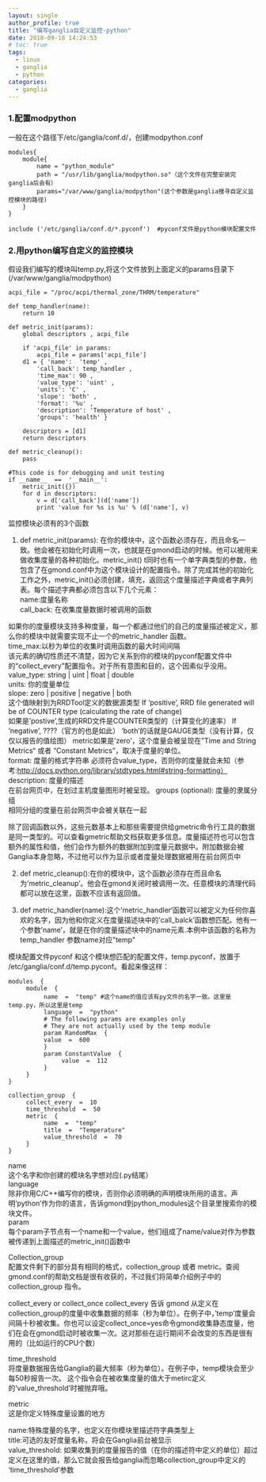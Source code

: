 ```yaml
---
layout: single
author_profile: true
title: "编写ganglia自定义监控-python"
date: 2018-09-18 14:24:53
# toc: true
tags:
  - linux
  - ganglia
  - python
categories:
  - ganglia
---
```


### 1.配置modpython

一般在这个路径下/etc/ganglia/conf.d/，创建modpython.conf
```
modules{
    module{
        name = "python_module"
        path = "/usr/lib/ganglia/modpython.so"（这个文件在完整安装完ganglia后会有）
        params="/var/www/ganglia/modpython"(这个参数是ganglia搜寻自定义监控模块的路径)
    }
}

include ('/etc/ganglia/conf.d/*.pyconf')  #pyconf文件是python模块配置文件
```

### 2.用python编写自定义的监控模块

假设我们编写的模块叫temp.py,将这个文件放到上面定义的params目录下(/var/www/ganglia/modpython)  
```
acpi_file = "/proc/acpi/thermal_zone/THRM/temperature"

def temp_handler(name):
    return 10

def metric_init(params):
    global descriptors , acpi_file

    if 'acpi_file' in params:
        acpi_file = params['acpi_file']
    d1 = { 'name':  'temp' ,
        'call_back': temp_handler ,
        'time_max': 90 ,
        'value_type': 'uint' ,
        'units': 'C' ,
        'slope': 'both' ,
        'format': '%u' ,
        'description': 'Temperature of host' ,
        'groups': 'health' }

    descriptors = [d1]
    return descriptors

def metric_cleanup():
    pass

#This code is for debugging and unit testing
if __name__  ==  '__main__':
    metric_init({})
    for d in descriptors:
        v = d['call_back'](d['name'])
        print 'value for %s is %u' % (d['name'], v)
```

监控模块必须有的3个函数  
1. def metric_init(params): 在你的模块中，这个函数必须存在，而且命名一致。他会被在初始化时调用一次，也就是在gmond启动的时候。他可以被用来做收集度量的各种初始化。metric_init() t同时也有一个单字典类型的参数，他包含了在gmond.conf中为这个模块设计的配置指令。除了完成其他的初始化工作之外，metric_init()必须创建，填充，返回这个度量描述字典或者字典列表。每个描述字典都必须包含以下几个元素：  
name:度量名称  
call_back: 在收集度量数据时被调用的函数

如果你的度量模块支持多种度量，每一个都通过他们的自己的度量描述被定义，那么你的模块中就需要实现不止一个的metric_handler 函数。  
time_max:以秒为单位的收集时调用函数的最大时间间隔  
该元素的确切性质还不清楚，因为它关系到你的模块的pyconf配置文件中的“collect_every”配置指令。对于所有意图和目的，这个因素似乎没用。  
value_type: string | uint | float | double  
units: 你的度量单位  
slope: zero | positive | negative | both  
这个值映射到为RRDTool定义的数据源类型
If ‘positive’, RRD file generated will be of COUNTER type (calculating the rate of change)  
如果是’postive’,生成的RRD文件是COUNTER类型的（计算变化的速率）
If ‘negative’, ????（官方的也是如此）
‘both’的话就是GAUGE类型（没有计算，仅仅以报告的值绘图）
metric如果是’zero’，这个度量会被呈现在”Time and String Metrics“ 或者 “Constant Metrics”，取决于度量的单位。  
format: 度量的格式字符串
必须符合value_type，否则你的度量就会未知（参考:http://docs.python.org/library/stdtypes.html#string-formatting）  
description: 度量的描述  
在前台网页中，在划过主机度量图形时被呈现。
groups (optional): 度量的隶属分组  
相同分组的度量在前台网页中会被关联在一起

除了回调函数以外，这些元数基本上和那些需要提供给gmetric命令行工具的数据是同一类型的。可以查看gmetric帮助文档获取更多信息。度量描述符也可以包含额外的属性和值，他们会作为额外的数据附加到度量元数据中。附加数据会被Ganglia本身忽略，不过他可以作为显示或者度量处理数据被用在前台网页中

2. def metric_cleanup():在你的模块中，这个函数必须存在而且命名为’metric_cleanup’。他会在gmond关闭时被调用一次。任意模块的清理代码都可以放在这里，函数不应该有返回值。

3. def metric_handler(name):这个’metric_handler‘函数可以被定义为任何你喜欢的名字，因为他和你定义在度量描述块中的’call_balck’函数想匹配。他有一个参数’name’，就是在你的度量描述块中的name元素.本例中该函数的名称为temp_handler
参数name对应"temp"


模块配置文件pyconf
和这个模块想匹配的配置文件，temp.pyconf，放置于 /etc/ganglia/conf.d/temp.pyconf。看起来像这样：  
```
modules  { 
     module  { 
          name  =  "temp" #这个name的值应该有py文件的名字一致。这里是temp.py，所以这里是temp
          language  =  "python" 
          # The following params are examples only 
          # They are not actually used by the temp module 
          param RandomMax  { 
          value  =  600 
          } 
          param ConstantValue  { 
               value  =  112 
          } 
     } 
} 

collection_group  { 
     collect_every  =  10 
     time_threshold  =  50 
     metric  { 
          name  =  "temp" 
          title  =  "Temperature" 
          value_threshold  =  70 
     } 
}
```

name  
这个名字和你创建的模块名字想对应(.py结尾）  
language  
除非你用C/C++编写你的模块，否则你必须明确的声明模块所用的语言。声明‘python’作为你的语言，告诉gmond到python_modules这个目录里搜索你的模块文件。  
param  
每个param子节点有一个name和一个value，他们组成了name/value对作为参数被传递到上面描述的metric_init()函数中

Collection_group  
配置文件剩下的部分具有相同的格式，collection_group 或者 metric。查阅gmond.conf的帮助文档是很有收获的，不过我们将简单介绍例子中的 collection_group 指令。

collect_every or collect_once
collect_every 告诉 gmond 从定义在collection_group的度量中收集数据的频率（秒为单位）。在例子中，’temp’度量会间隔十秒被收集。你也可以设定collect_once=yes命令gmond收集静态度量，他们在会在gmond启动时被收集一次。这对那些在运行期间不会改变的东西是很有用的（比如运行的CPU个数）

time_threshold  
将度量数据报告给Ganglia的最大频率（秒为单位）。在例子中，temp模块会至少每50秒报告一次。
这个指令会在被收集度量的值大于metirc定义的‘value_threshold’时被抛弃哦。

metric  
这是你定义特殊度量设置的地方

name:特殊度量的名字，也定义在你模块里描述符字典类型上  
title:可选的友好度量名称，将会在Ganglia前台被显示  
value_threshold: 如果收集到的度量报告的值（在你的描述符中定义的单位）超过定义在这里的值，那么它就会报告给ganglia而忽略collection_group中定义的 ‘time_threshold’参数